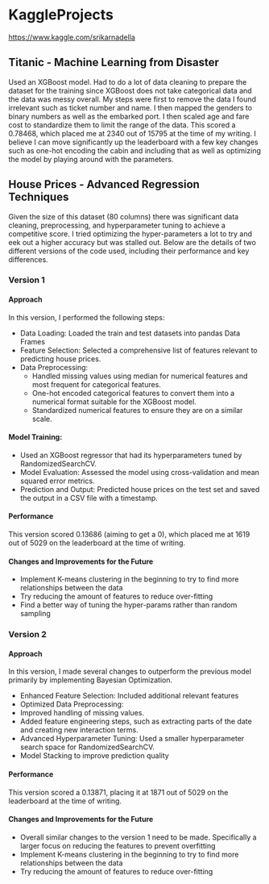 # KaggleProjects
https://www.kaggle.com/srikarnadella

## Titanic - Machine Learning from Disaster
Used an XGBoost model. Had to do a lot of data cleaning to prepare the dataset for the training since XGBoost does not take categorical data and the data was messy overall. My steps were first to remove the data I found irrelevant such as ticket number and name. I then mapped the genders to binary numbers as well as the embarked port. I then scaled age and fare cost to standardize them to limit the range of the data. This scored a 0.78468, which placed me at 2340 out of 15795 at the time of my writing. I believe I can move significantly up the leaderboard with a few key changes such as one-hot encoding the cabin and including that as well as optimizing the model by playing around with the parameters.


## House Prices - Advanced Regression Techniques
Given the size of this dataset (80 columns) there was significant data cleaning, preprocessing, and hyperparameter tuning to achieve a competitive score. I tried optimizing the hyper-parameters a lot to try and eek out a higher accuracy but was stalled out. Below are the details of two different versions of the code used, including their performance and key differences.

### Version 1
#### Approach
In this version, I performed the following steps:
* Data Loading: Loaded the train and test datasets into pandas Data Frames
* Feature Selection: Selected a comprehensive list of features relevant to predicting house prices.
* Data Preprocessing: 
  * Handled missing values using median for numerical features and most frequent for categorical features.
  * One-hot encoded categorical features to convert them into a numerical format suitable for the XGBoost model.
  * Standardized numerical features to ensure they are on a similar scale.

#### Model Training:
* Used an XGBoost regressor that had its hyperparameters tuned by RandomizedSearchCV.
* Model Evaluation: Assessed the model using cross-validation and mean squared error metrics.
* Prediction and Output: Predicted house prices on the test set and saved the output in a CSV file with a timestamp.

#### Performance
This version scored 0.13686 (aiming to get a 0), which placed me at 1619 out of 5029 on the leaderboard at the time of writing.

#### Changes and Improvements for the Future
* Implement K-means clustering in the beginning to try to find more relationships between the data
* Try reducing the amount of features to reduce over-fitting
* Find a better way of tuning the hyper-params rather than random sampling

### Version 2
#### Approach
In this version, I made several changes to outperform the previous model primarily by implementing Bayesian Optimization.

* Enhanced Feature Selection: Included additional relevant features
* Optimized Data Preprocessing:
 * Improved handling of missing values.
 * Added feature engineering steps, such as extracting parts of the date and creating new interaction terms.
* Advanced Hyperparameter Tuning: Used a smaller hyperparameter search space for RandomizedSearchCV.
* Model Stacking to improve prediction quality

#### Performance
This version scored a 0.13871, placing it at 1871 out of 5029 on the leaderboard at the time of writing. 

#### Changes and Improvements for the Future
* Overall similar changes to the version 1 need to be made. Specifically a larger focus on reducing the features to prevent overfitting
* Implement K-means clustering in the beginning to try to find more relationships between the data
* Try reducing the amount of features to reduce over-fitting
